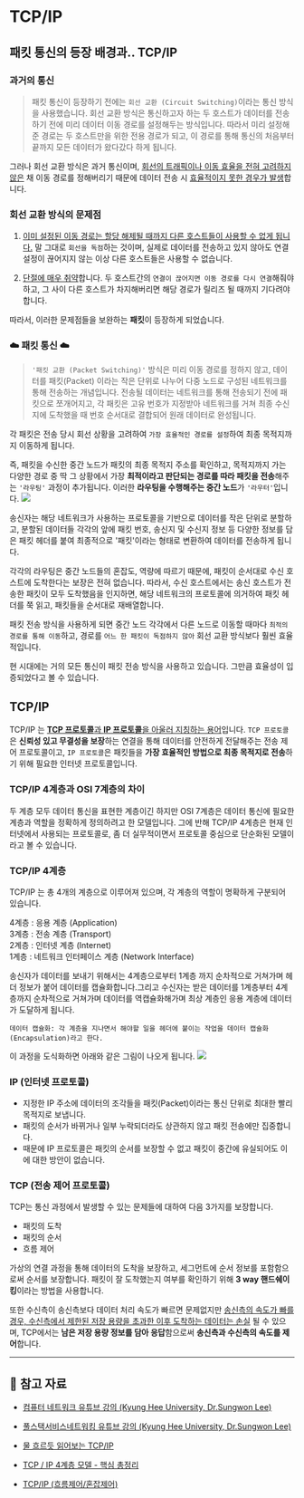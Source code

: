 # TCP/IP

## 패킷 통신의 등장 배경과.. TCP/IP
### 과거의 통신
>패킷 통신이 등장하기 전에는 `회선 교환 (Circuit Switching)`이라는 통신 방식을 사용했습니다. 회선 교환 방식은 통신하고자 하는 두 호스트가 데이터를 전송하기 전에 미리 데이터 이동 경로를 설정해두는 방식입니다. 따라서 미리 설정해준 경로는 두 호스트만을 위한 전용 경로가 되고, 이 경로를 통해 통신의 처음부터 끝까지 모든 데이터가 왔다갔다 하게 됩니다.

그러나 회선 교환 방식은 과거 통신이며, <u>회선의 트래픽이나 이동 효율을 전혀 고려하지 않은</u> 채 이동 경로를 정해버리기 때문에 데이터 전송 시 <u>효율적이지 못한 경우가 발생</u>합니다.

### 회선 교환 방식의 문제점

1. <u>이미 설정된 이동 경로는 할당 해제될 때까지 다른 호스트들이 사용할 수 없게 됩니다.</u> 말 그대로 `회선을 독점`하는 것이며, 실제로 데이터를 전송하고 있지 않아도 연결 설정이 끊어지지 않는 이상 다른 호스트들은 사용할 수 없습니다.

3. <u>단절에 매우 취약</u>합니다. 두 호스트간의 `연결이 끊어지면 이동 경로를 다시 연결`해줘야 하고, 그 사이 다른 호스트가 차지해버리면 해당 경로가 릴리즈 될 때까지 기다려야 합니다.

따라서, 이러한 문제점들을 보완하는 **패킷**이 등장하게 되었습니다.

### ☁️ 패킷 통신 ☁️
> `'패킷 교환 (Packet Switching)'` 방식은 미리 이동 경로를 정하지 않고, 데이터를 패킷(Packet) 이라는 작은 단위로 나누어 다중 노드로 구성된 네트워크를 통해 전송하는 개념입니다. 전송될 데이터는 네트워크를 통해 전송되기 전에 패킷으로 쪼개어지고, 각 패킷은 고유 번호가 지정받아 네트워크를 거쳐 최종 수신지에 도착했을 때 번호 순서대로 결합되어 원래 데이터로 완성됩니다.

각 패킷은 전송 당시 회선 상황을 고려하여 `가장 효율적인 경로를 설정`하여 최종 목적지까지 이동하게 됩니다.

즉, 패킷을 수신한 중간 노드가 패킷의 최종 목적지 주소를 확인하고, 목적지까지 가는 다양한 경로 중 딱 그 상황에서 가장 **최적이라고 판단되는 경로를 따라 패킷을 전송**해주는 `'라우팅'` 과정이 추가됩니다. 이러한 **라우팅을 수행해주는 중간 노드**가 `'라우터'`입니다.
![](https://velog.velcdn.com/images/qorjiwon/post/95066972-bf0a-47ec-8c44-be12565059c6/image.png)

송신자는 해당 네트워크가 사용하는 프로토콜을 기반으로 데이터를 작은 단위로 분할하고, 분할된 데이터들 각각의 앞에 패킷 번호, 송신지 및 수신지 정보 등 다양한 정보를 담은 패킷 헤더를 붙여 최종적으로 '패킷'이라는 형태로 변환하여 데이터를 전송하게 됩니다.

각각의 라우팅은 중간 노드들의 혼잡도, 역량에 따르기 때문에, 패킷이 순서대로 수신 호스트에 도착한다는 보장은 전혀 없습니다. 따라서, 수신 호스트에서는 송신 호스트가 전송한 패킷이 모두 도착했음을 인지하면, 해당 네트워크의 프로토콜에 의거하여 패킷 헤더를 쭉 읽고, 패킷들을 순서대로 재배열합니다.

패킷 전송 방식을 사용하게 되면 중간 노드 각각에서 다른 노드로 이동할 때마다 `최적의 경로를 통해 이동`하고, 경로를 `어느 한 패킷이 독점하지 않아` 회선 교환 방식보다 훨씬 효율적입니다.

현 시대에는 거의 모든 통신이 패킷 전송 방식을 사용하고 있습니다. 그만큼 효율성이 입증되었다고 볼 수 있습니다.


## TCP/IP

TCP/IP 는 <u>**TCP 프로토콜**과 **IP 프로토콜**을 아울러 지칭하는 용어</u>입니다. `TCP 프로토콜`은 **신뢰성 있고 무결성을 보장**하는 연결을 통해 데이터를 안전하게 전달해주는 전송 제어 프로토콜이고, `IP 프로토콜`은 패킷들을 **가장 효율적인 방법으로 최종 목적지로 전송**하기 위해 필요한 인터넷 프로토콜입니다.

### TCP/IP 4계층과 OSI 7계층의 차이
두 계층 모두 데이터 통신을 표현한 계층이긴 하지만 OSI 7계층은 데이터 통신에 필요한 계층과 역할을 정확하게 정의하려고 한 모델입니다. 그에 반해 TCP/IP 4계층은 현재 인터넷에서 사용되는 프로토콜로, 좀 더 실무적이면서 프로토콜 중심으로 단순화된 모델이라고 볼 수 있습니다.

### TCP/IP 4계층
TCP/IP 는 총 4개의 계층으로 이루어져 있으며, 각 계층의 역할이 명확하게 구분되어 있습니다.

4계층 : 응용 계층 (Application)<br>
3계층 : 전송 계층 (Transport)<br>
2계층 : 인터넷 계층 (Internet)<br>
1계층 : 네트워크 인터페이스 계층 (Network Interface)

송신자가 데이터를 보내기 위해서는 4계층으로부터 1계층 까지 순차적으로 거쳐가며 헤더 정보가 붙어 데이터를 캡슐화합니다.그리고 수신자는 받은 데이터를 1계층부터 4계층까지 순차적으로 거쳐가며 데이터를 역캡슐화해가며 최상 계층인 응용 계층에 데이터가 도달하게 됩니다. 

`데이터 캡슐화: 각 계층을 지나면서 해야할 일을 헤더에 붙이는 작업을 데이터 캡슐화(Encapsulation)라고 한다.`

이 과정을 도식화하면 아래와 같은 그림이 나오게 됩니다.
![](https://velog.velcdn.com/images/qorjiwon/post/1d29696c-def0-436e-8eb9-c651b59e5ca6/image.png)

### IP (인터넷 프로토콜)

- 지정한 IP 주소에 데이터의 조각들을 패킷(Packet)이라는 통신 단위로 최대한 빨리 목적지로 보냅니다. 
- 패킷의 순서가 바뀌거나 일부 누락되더라도 상관하지 않고 패킷 전송에만 집중합니다.
- 때문에 IP 프로토콜은 패킷의 순서를 보장할 수 없고 패킷이 중간에 유실되어도 이에 대한 방안이 없습니다.


### TCP (전송 제어 프로토콜)
TCP는 통신 과정에서 발생할 수 있는 문제들에 대하여 다음 3가지를 보장합니다.
- 패킷의 도착
- 패킷의 순서
- 흐름 제어

가상의 연결 과정을 통해 데이터의 도착을 보장하고, 세그먼트에 순서 정보를 포함함으로써 순서를 보장합니다.
패킷이 잘 도착했는지 여부를 확인하기 위해 **3 way 핸드쉐이킹**이라는 방법을 사용합니다.

또한 수신측이 송신측보다 데이터 처리 속도가 빠르면 문제없지만 <u>송신측의 속도가 빠를 경우, 수신측에서 제한된 저장 용량을 초과한 이후 도착하는 데이터는 손실</u> 될 수 있으며, TCP에서는 **남은 저장 용량 정보를 담아 응답**함으로써 **송신측과 수신측의 속도를 제어**합니다.


---

## 📖 참고 자료

- [컴퓨터 네트워크 유튜브 강의 (Kyung Hee University, Dr.Sungwon Lee)](https://www.youtube.com/playlist?list=PLz7S5PHCu4OlB-lUP_BqYmgiuLkvKY5aX)

- [풀스택서비스네트워킹 유튜브 강의 (Kyung Hee University, Dr.Sungwon Lee)](https://www.youtube.com/playlist?list=PLz7S5PHCu4OmWm8nUAFhc3x8RvbreFOyJ)

- [물 흐르듯 읽어보는 TCP/IP](https://velog.io/@haero_kim/%EB%AC%BC-%ED%9D%90%EB%A5%B4%EB%93%AF-%EC%9D%BD%EC%96%B4%EB%B3%B4%EB%8A%94-TCPIP)

- [TCP / IP 4계층 모델 - 핵심 총정리](https://inpa.tistory.com/entry/WEB-%F0%9F%8C%90-TCP-IP-%EC%A0%95%EB%A6%AC-%F0%9F%91%AB%F0%9F%8F%BD-TCP-IP-4%EA%B3%84%EC%B8%B5)

- [TCP/IP (흐름제어/혼잡제어)](https://gyoogle.dev/blog/computer-science/network/%ED%9D%90%EB%A6%84%EC%A0%9C%EC%96%B4%20&%20%ED%98%BC%EC%9E%A1%EC%A0%9C%EC%96%B4.html)
 
 
